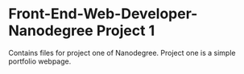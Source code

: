 # Front-End-Web-Developer-Nanodegree Project 1
Contains files for project one of Nanodegree.
Project one is a simple portfolio webpage.
